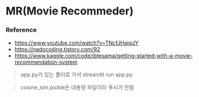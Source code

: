 # MR(Movie Recommeder)

### Reference
- https://www.youtube.com/watch?v=TNcfJHajqJY
- https://nadocoding.tistory.com/92
- https://www.kaggle.com/code/ibtesama/getting-started-with-a-movie-recommendation-system

> app.py가 있는 폴더로 가서 streamlit run app.py


> cosine_sim.pickle은 대용량 파일이라 푸시가 안됨
